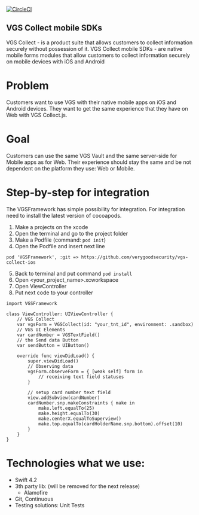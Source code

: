 [![CircleCI](https://circleci.com/gh/verygoodsecurity/vgs-collect-ios/tree/dev.svg?style=svg&circle-token=ec7cddc71a1c2f6e99843ef56fdb6898a2ef8f52)](https://circleci.com/gh/verygoodsecurity/vgs-collect-ios/tree/dev)

## VGS Collect mobile SDKs

VGS Collect - is a product suite that allows customers to collect information securely without possession of it. VGS Collect mobile SDKs - are native mobile forms modules that allow customers to collect information securely on mobile devices with iOS and Android

# Problem
Customers want to use VGS with their native mobile apps on iOS and Android devices. They want to get the same experience that they have on Web with VGS Collect.js.

# Goal
Customers can use the same VGS Vault and the same server-side for Mobile apps as for Web. Their experience should stay the same and be not dependent on the platform they use: Web or Mobile.

# Step-by-step for integration
The VGSFramework has simple possibility for integration. For integration need to install the latest version of cocoapods.

1. Make a projects on the xcode
2. Open the terminal and go to the project folder
3. Make a Podfile (command: `pod init`)
4. Open the Podfile and insert next line

`pod 'VGSFramework', :git => https://github.com/verygoodsecurity/vgs-collect-ios`

5. Back to terminal and put command `pod install`
6. Open <your_project_name>.xcworkspace
7. Open ViewController
8. Put next code to your controller
````
import VGSFramework

class ViewController: UIViewController {
    // VGS Collect
    var vgsForm = VGSCollect(id: "your_tnt_id", environment: .sandbox)
    // VGS UI Elements
    var cardNumber = VGSTextField()
    // the Send data Button
    var sendButton = UIButton()

    override func viewDidLoad() {
        super.viewDidLoad()
        // Observing data
        vgsForm.observeForm = { [weak self] form in
            // receiving text field statuses
        }
        
        // setup card number text field
        view.addSubview(cardNumber)
        cardNumber.snp.makeConstraints { make in
            make.left.equalTo(25)
            make.height.equalTo(30)
            make.centerX.equalToSuperview()
            make.top.equalTo(cardHolderName.snp.bottom).offset(10)
        }
    }
}
````

# Technologies what we use:
- Swift 4.2
- 3th party lib: (will be removed for the next release)
    - Alamofire
- Git, Continuous 
- Testing solutions: Unit Tests

